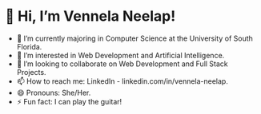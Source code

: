 
<h1> 👋 Hi, I’m Vennela Neelap! </h1>

- 🌱 I’m currently majoring in Computer Science at the University of South Florida.
- 👀 I’m interested in Web Development and Artificial Intelligence.
- 💞️ I’m looking to collaborate on Web Development and Full Stack Projects. 
- 📫 How to reach me: LinkedIn -  linkedin.com/in/vennela-neelap. 
- 😄 Pronouns: She/Her. 
- ⚡ Fun fact: I can play the guitar!
<!---
vennelaneelap/vennelaneelap is a ✨ special ✨ repository because its `README.md` (this file) appears on your GitHub profile.
You can click the Preview link to take a look at your changes.
--->
